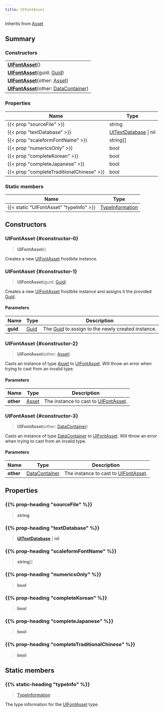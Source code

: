 ```yaml
---
title: UIFontAsset
---
```


Inherits from 
[Asset](/vext/ref/fb/asset)

## Summary
### Constructors
| |
| ----------- |
| **[UIFontAsset](#constructor-0)**() |
| **[UIFontAsset](#constructor-1)**(guid: [Guid](/vext/ref/shared/class/guid)) |
| **[UIFontAsset](#constructor-2)**(other: [Asset](/vext/ref/fb/asset)) |
| **[UIFontAsset](#constructor-3)**(other: [DataContainer](/vext/ref/shared/class/datacontainer)) |

### Properties
| Name | Type |
| ---- | ---- |
| {{< prop "sourceFile" >}} | string |
| {{< prop "textDatabase" >}} | [UITextDatabase](/vext/ref/fb/uitextdatabase) \| nil |
| {{< prop "scaleformFontName" >}} | string[] |
| {{< prop "numericsOnly" >}} | bool |
| {{< prop "completeKorean" >}} | bool |
| {{< prop "completeJapanese" >}} | bool |
| {{< prop "completeTraditionalChinese" >}} | bool |

### Static members
| Name | Type |
| ---- | ---- |
| {{< static "UIFontAsset" "typeInfo" >}} | [TypeInformation](/vext/ref/shared/class/typeinformation) |

## Constructors
### UIFontAsset {#constructor-0}
> **UIFontAsset**()

Creates a new [UIFontAsset](/vext/ref/fb/uifontasset) frostbite instance.

### UIFontAsset {#constructor-1}
> **UIFontAsset**(guid: [Guid](/vext/ref/shared/class/guid))

Creates a new [UIFontAsset](/vext/ref/fb/uifontasset) frostbite instance and assigns it the provided [Guid](/vext/ref/shared/class/guid).

#### Parameters
| Name | Type | Description |
| ---- | ---- | ----------- |
| **guid** | [Guid](/vext/ref/shared/class/guid) | The [Guid](/vext/ref/shared/class/guid) to assign to the newly created instance. |

### UIFontAsset {#constructor-2}
> **UIFontAsset**(other: [Asset](/vext/ref/fb/asset))

Casts an instance of type [Asset](/vext/ref/fb/asset) to [UIFontAsset](/vext/ref/fb/uifontasset). Will throw an error when trying to cast from an invalid type.

#### Parameters
| Name | Type | Description |
| ---- | ---- | ----------- |
| **other** | [Asset](/vext/ref/fb/asset) | The instance to cast to [UIFontAsset](/vext/ref/fb/uifontasset). |

### UIFontAsset {#constructor-3}
> **UIFontAsset**(other: [DataContainer](/vext/ref/shared/class/datacontainer))

Casts an instance of type [DataContainer](/vext/ref/shared/class/datacontainer) to [UIFontAsset](/vext/ref/fb/uifontasset). Will throw an error when trying to cast from an invalid type.

#### Parameters
| Name | Type | Description |
| ---- | ---- | ----------- |
| **other** | [DataContainer](/vext/ref/shared/class/datacontainer) | The instance to cast to [UIFontAsset](/vext/ref/fb/uifontasset). |

## Properties
### {{% prop-heading "sourceFile" %}}
> **string**

### {{% prop-heading "textDatabase" %}}
> **[UITextDatabase](/vext/ref/fb/uitextdatabase)** | **nil**

### {{% prop-heading "scaleformFontName" %}}
> **string**[]

### {{% prop-heading "numericsOnly" %}}
> **bool**

### {{% prop-heading "completeKorean" %}}
> **bool**

### {{% prop-heading "completeJapanese" %}}
> **bool**

### {{% prop-heading "completeTraditionalChinese" %}}
> **bool**

## Static members
### {{% static-heading "typeInfo" %}}
> [TypeInformation](/vext/ref/shared/class/typeinformation)

The type information for the [UIFontAsset](/vext/ref/fb/uifontasset) type.

